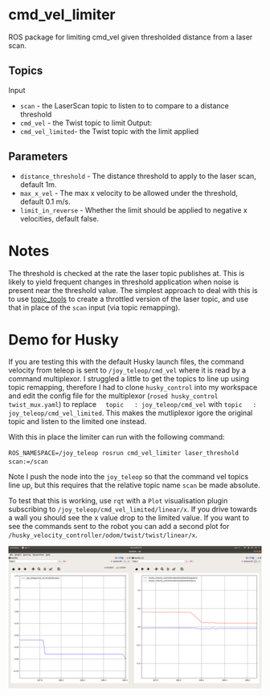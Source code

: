 # cmd_vel_limiter

ROS package for limiting cmd_vel given thresholded distance from a laser scan.

## Topics

Input
 - `scan` - the LaserScan topic to listen to to compare to a distance threshold
 - `cmd_vel` - the Twist topic to limit
Output:
 - `cmd_vel_limited`- the Twist topic with the limit applied

## Parameters

 - `distance_threshold` - The distance threshold to apply to the laser scan, default 1m.
 - `max_x_vel` - The max x velocity to be allowed under the threshold, default 0.1 m/s.
 - `limit_in_reverse` - Whether the limit should be applied to negative x velocities, default false.


 # Notes

 The threshold is checked at the rate the laser topic publishes at. This is likely to yield frequent changes in threshold application when noise is present near the threshold value. The simplest approach to deal with this is to use [topic_tools](https://wiki.ros.org/topic_tools) to create a throttled version of the laser topic, and use that in place of the `scan` input (via topic remapping).

# Demo for Husky 

If you are testing this with the default Husky launch files, the command velocity from teleop is sent to `/joy_teleop/cmd_vel` where it is read by a command multiplexor. I struggled a little to get the topics to line up using topic remapping, therefore I had to clone `husky_control` into my workspace and edit the config file for the multiplexor (`rosed husky_control twist_mux.yaml`) to replace `  topic   : joy_teleop/cmd_vel` with   `topic   : joy_teleop/cmd_vel_limited`. This makes the mutliplexor igore the original topic and listen to the limited one instead.

With this in place the limiter can run with the following command:

`ROS_NAMESPACE=/joy_teleop rosrun cmd_vel_limiter laser_threshold scan:=/scan`

Note I push the node into the `joy_teleop` so that the command vel topics line up, but this requires that the relative topic name `scan` be made absolute.


To test that this is working, use `rqt` with a `Plot` visualisation plugin subscribing to `/joy_teleop/cmd_vel_limited/linear/x`. If you drive towards a wall you should see the x value drop to the limited value. If you want to see the commands sent to the robot you can add a second plot for `/husky_velocity_controller/odom/twist/twist/linear/x`.

![RQT plot of limited x vel](./rqt.png "RQT plot of limited x vel")
